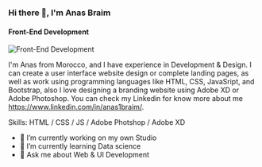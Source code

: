 ### Hi there 👋, I'm Anas Braim
#### Front-End Development 
![Front-End Development ](https://pbs.twimg.com/profile_banners/1372180056739561478/1635721578/600x200)

I'm Anas from Morocco, and I have experience in Development & Design. I can create a user interface website design or complete landing pages, as well as work using programming languages like HTML, CSS, JavaSript, and Bootstrap, also I love designing a branding website using Adobe XD or Adobe Photoshop. You can check my Linkedin for know more about me https://www.linkedin.com/in/anas1braim/.

Skills: HTML / CSS / JS / Adobe Photshop / Adobe XD

- 🔭 I’m currently working on my own Studio 
- 🌱 I’m currently learning Data science 
- 💬 Ask me about Web & UI Development 




